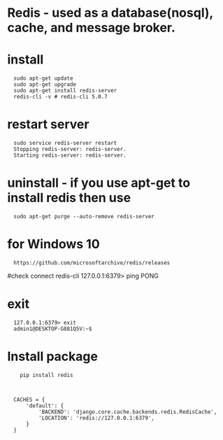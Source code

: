 Redis - used as a database(nosql), cache, and message broker.
====

# install
      sudo apt-get update
      sudo apt-get upgrade
      sudo apt-get install redis-server
      redis-cli -v # redis-cli 5.0.7

# restart server
      sudo service redis-server restart
      Stopping redis-server: redis-server.
      Starting redis-server: redis-server.

# uninstall - if you use apt-get to install redis then use
      sudo apt-get purge --auto-remove redis-server


# for Windows 10
      https://github.com/microsoftarchive/redis/releases


#check connect
      redis-cli
      127.0.0.1:6379> ping
      PONG


# exit
      127.0.0.1:6379> exit
      admin1@DESKTOP-G881Q5V:~$


Install package
==================================================================

        pip install redis



      CACHES = {
          'default': {
              'BACKEND': 'django.core.cache.backends.redis.RedisCache',
              'LOCATION': 'redis://127.0.0.1:6379',
          }
      }


